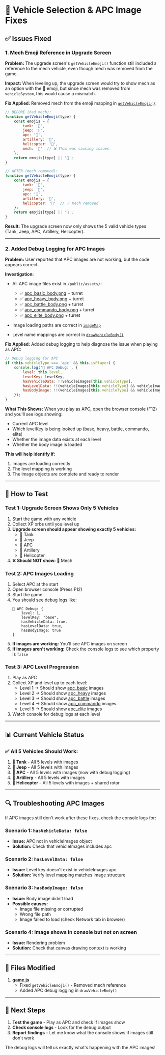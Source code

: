 # 🔧 Vehicle Selection & APC Image Fixes

## ✅ Issues Fixed

### **1. Mech Emoji Reference in Upgrade Screen**

**Problem:** The upgrade screen's `getVehicleEmoji()` function still included a reference to the mech vehicle, even though mech was removed from the game.

**Impact:** When leveling up, the upgrade screen would try to show mech as an option with the 🤖 emoji, but since mech was removed from `vehicleSystem`, this would cause a mismatch.

**Fix Applied:**
Removed mech from the emoji mapping in [`getVehicleEmoji()`](file://e:\tank-arena\public\game.js#L1491-L1500):

```javascript
// BEFORE (had mech):
function getVehicleEmoji(type) {
    const emojis = {
        tank: '🚀',
        jeep: '🚙', 
        apc: '🚜',
        artillery: '🚛',
        helicopter: '🚁',
        mech: '🤖'  // ❌ This was causing issues
    };
    return emojis[type] || '🚗';
}

// AFTER (mech removed):
function getVehicleEmoji(type) {
    const emojis = {
        tank: '🚀',
        jeep: '🚙', 
        apc: '🚜',
        artillery: '🚛',
        helicopter: '🚁'  // ✅ Mech removed
    };
    return emojis[type] || '🚗';
}
```

**Result:** The upgrade screen now only shows the 5 valid vehicle types (Tank, Jeep, APC, Artillery, Helicopter).

---

### **2. Added Debug Logging for APC Images**

**Problem:** User reported that APC images are not working, but the code appears correct.

**Investigation:** 
- All APC image files exist in `/public/assets/`:
  - ✅ [apc_basic_body.png](file://e:\tank-arena\public\assets\apc_basic_body.png) + turret
  - ✅ [apc_heavy_body.png](file://e:\tank-arena\public\assets\apc_heavy_body.png) + turret
  - ✅ [apc_battle_body.png](file://e:\tank-arena\public\assets\apc_battle_body.png) + turret
  - ✅ [apc_commando_body.png](file://e:\tank-arena\public\assets\apc_commando_body.png) + turret
  - ✅ [apc_elite_body.png](file://e:\tank-arena\public\assets\apc_elite_body.png) + turret

- Image loading paths are correct in [`imageMap`](file://e:\tank-arena\public\game.js#L444-L453)
- Level name mappings are correct in [`drawVehicleBody()`](file://e:\tank-arena\public\game.js#L856-L866)

**Fix Applied:**
Added debug logging to help diagnose the issue when playing as APC:

```javascript
// Debug logging for APC
if (this.vehicleType === 'apc' && this.isPlayer) {
    console.log('🚜 APC Debug:', {
        level: this.level,
        levelKey: levelKey,
        hasVehicleData: !!vehicleImages[this.vehicleType],
        hasLevelData: !!(vehicleImages[this.vehicleType] && vehicleImages[this.vehicleType][levelKey]),
        hasBodyImage: !!(vehicleImages[this.vehicleType] && vehicleImages[this.vehicleType][levelKey] && vehicleImages[this.vehicleType][levelKey].body)
    });
}
```

**What This Shows:**
When you play as APC, open the browser console (F12) and you'll see logs showing:
- Current APC level
- Which levelKey is being looked up (base, heavy, battle, commando, elite)
- Whether the image data exists at each level
- Whether the body image is loaded

**This will help identify if:**
1. Images are loading correctly
2. The level mapping is working
3. The image objects are complete and ready to render

---

## 🧪 How to Test

### **Test 1: Upgrade Screen Shows Only 5 Vehicles**

1. Start the game with any vehicle
2. Collect XP orbs until you level up
3. **Upgrade screen should appear showing exactly 5 vehicles:**
   - 🚀 Tank
   - 🚙 Jeep
   - 🚜 APC
   - 🚛 Artillery
   - 🚁 Helicopter
4. ❌ **Should NOT show:** 🤖 Mech

### **Test 2: APC Images Loading**

1. Select APC at the start
2. Open browser console (Press F12)
3. Start the game
4. You should see debug logs like:
   ```
   🚜 APC Debug: {
       level: 1,
       levelKey: "base",
       hasVehicleData: true,
       hasLevelData: true,
       hasBodyImage: true
   }
   ```
5. **If images are working:** You'll see APC images on screen
6. **If images aren't working:** Check the console logs to see which property is `false`

### **Test 3: APC Level Progression**

1. Play as APC
2. Collect XP and level up to each level:
   - Level 1 → Should show [apc_basic](file://e:\tank-arena\public\assets\apc_basic_body.png) images
   - Level 2 → Should show [apc_heavy](file://e:\tank-arena\public\assets\apc_heavy_body.png) images
   - Level 3 → Should show [apc_battle](file://e:\tank-arena\public\assets\apc_battle_body.png) images
   - Level 4 → Should show [apc_commando](file://e:\tank-arena\public\assets\apc_commando_body.png) images
   - Level 5 → Should show [apc_elite](file://e:\tank-arena\public\assets\apc_elite_body.png) images
3. Watch console for debug logs at each level

---

## 📊 Current Vehicle Status

### ✅ All 5 Vehicles Should Work:

1. **🚀 Tank** - All 5 levels with images
2. **🚙 Jeep** - All 5 levels with images
3. **🚜 APC** - All 5 levels with images (now with debug logging)
4. **🚛 Artillery** - All 5 levels with images
5. **🚁 Helicopter** - All 5 levels with images + shared rotor

---

## 🔍 Troubleshooting APC Images

If APC images still don't work after these fixes, check the console logs for:

### **Scenario 1: `hasVehicleData: false`**
- **Issue:** APC not in vehicleImages object
- **Solution:** Check that vehicleImages includes apc

### **Scenario 2: `hasLevelData: false`**
- **Issue:** Level key doesn't exist in vehicleImages.apc
- **Solution:** Verify level mapping matches image structure

### **Scenario 3: `hasBodyImage: false`**
- **Issue:** Body image didn't load
- **Possible causes:**
  - Image file missing or corrupted
  - Wrong file path
  - Image failed to load (check Network tab in browser)

### **Scenario 4: Image shows in console but not on screen**
- **Issue:** Rendering problem
- **Solution:** Check that canvas drawing context is working

---

## 📝 Files Modified

1. **[game.js](file://e:\tank-arena\public\game.js)**
   - Fixed `getVehicleEmoji()` - Removed mech reference
   - Added APC debug logging in `drawVehicleBody()`

---

## 🎯 Next Steps

1. **Test the game** - Play as APC and check if images show
2. **Check console logs** - Look for the debug output
3. **Report findings** - Let me know what the console shows if images still don't work

The debug logs will tell us exactly what's happening with the APC images!
